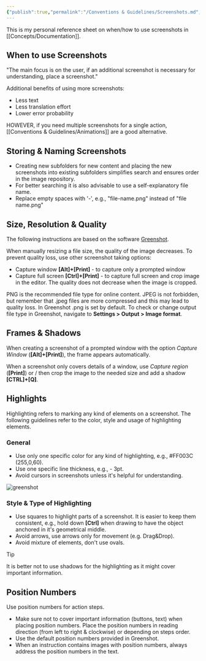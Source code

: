 ```yaml
---
{"publish":true,"permalink":"/Conventions & Guidelines/Screenshots.md","tags":["conventions"],"cssclasses":""}
---
```



This is my personal reference sheet on when/how to use screenshots in [[Concepts/Documentation]].

## When to use Screenshots

"The main focus is on the user, if an additional screenshot is necessary for understanding, place a screenshot."

Additional benefits of using more screenshots:
- Less text
- Less translation effort
- Lower error probability

HOWEVER, if you need multiple screenshots for a single action, [[Conventions & Guidelines/Animations]] are a good alternative.

## Storing & Naming Screenshots

- Creating new subfolders for new content and placing the new screenshots into existing subfolders simplifies search and ensures order in the image repository.
- For better searching it is also advisable to use a self-explanatory file name.
- Replace empty spaces with '-', e.g., "file-name.png" instead of "file name.png"

## Size, Resolution & Quality

The following instructions are based on the software [Greenshot](https://getgreenshot.org/downloads/).

When manually resizing a file size, the quality of the image decreases. To prevent quality loss, use other screenshot taking options:

- Capture window **[Alt]+[Print]** - to capture only a prompted window
- Capture full screen **[Ctrl]+[Print]** - to capture full screen and crop image in the editor. The quality does not decrease  when the image is cropped. 

PNG is the recommended file type for online content. JPEG is not forbidden, but remember that .jpeg files are more compressed and this may lead to quality loss. In Greenshot .png is set by default. To check or change output file type in Greenshot, navigate to **Settings > Output > Image format**. 

## Frames & Shadows
When creating a screenshot of a prompted window with the option *Capture Window* (**[Alt]+[Print]**), the frame appears automatically.

When a screenshot only covers details of a window, use *Capture region* (**[Print]**) or / then crop the image to the needed size and add a shadow **[CTRL]+[Q]**. 

## Highlights 
Highlighting refers to marking any kind of elements on a screenshot.
The following guidelines refer to the color, style and usage of highlighting elements.

### General
- Use only one specific color for any kind of highlighting, e.g., #FF003C (255,0,60). 
- Use one specific line thickness, e.g., - 3pt.
- Avoid cursors in screenshots unless it's helpful for understanding.

![greenshot](https://helpcenter.theobald-software.com/assets/images/editorial-guide/screenshot-conventions/greenshot_marking_color.png)

### Style & Type of Highlighting

- Use squares to highlight parts of a screenshot. It is easier to keep them consistent, e.g., hold down **[Ctrl]** when drawing to have the object anchored in it's geometrical middle. 
- Avoid arrows, use arrows only for movement (e.g. Drag&Drop). 
- Avoid mixture of elements, don't use ovals. 

> [!tip]
> It is better not to use shadows for the highlighting as it might cover important information.

## Position Numbers
Use position numbers for action steps. 
- Make sure not to cover important information (buttons, text) when placing position numbers. Place the position numbers in reading direction (from left to right & clockwise) or depending on steps order. 
- Use the default position numbers provided in Greenshot.
- When an instruction contains images with position numbers, always address the position numbers in the text. 

